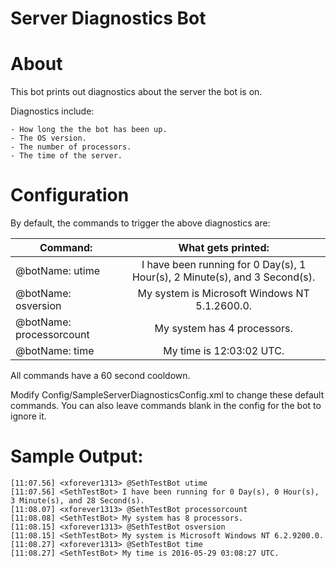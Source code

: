 ﻿Server Diagnostics Bot
==============

About
======
This bot prints out diagnostics about the server the bot is on.

Diagnostics include:

    - How long the the bot has been up.
    - The OS version.
    - The number of processors.
    - The time of the server.

Configuration
=====
By default, the commands to trigger the above diagnostics are:

| Command: | What gets printed: |
| ------- | :----: |
| @botName: utime | I have been running for 0 Day(s), 1 Hour(s), 2 Minute(s), and 3 Second(s). |
| @botName: osversion | My system is Microsoft Windows NT 5.1.2600.0. |
| @botName: processorcount | My system has 4 processors. |
| @botName: time | My time is 12:03:02 UTC. |

All commands have a 60 second cooldown.

Modify Config/SampleServerDiagnosticsConfig.xml to change these default commands.  You can also leave commands blank in the config for the bot to ignore it.

Sample Output:
======
```
[11:07.56] <xforever1313> @SethTestBot utime
[11:07.56] <SethTestBot> I have been running for 0 Day(s), 0 Hour(s), 3 Minute(s), and 28 Second(s).
[11:08.07] <xforever1313> @SethTestBot processorcount
[11:08.08] <SethTestBot> My system has 8 processors.
[11:08.15] <xforever1313> @SethTestBot osversion
[11:08.15] <SethTestBot> My system is Microsoft Windows NT 6.2.9200.0.
[11:08.27] <xforever1313> @SethTestBot time
[11:08.27] <SethTestBot> My time is 2016-05-29 03:08:27 UTC.
```